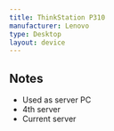 ```yaml
---
title: ThinkStation P310
manufacturer: Lenovo
type: Desktop
layout: device
---
```


## Notes

-   Used as server PC
-   4th server
-   Current server
